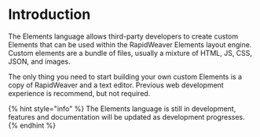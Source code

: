 # Introduction

The Elements language allows third-party developers to create custom Elements that can be used within the RapidWeaver Elements layout engine. Custom elements are a bundle of files, usually a mixture of HTML, JS, CSS, JSON, and images.

The only thing you need to start building your own custom Elements is a copy of RapidWeaver and a text editor. Previous web development experience is recommend, but not required.

{% hint style="info" %}
The Elements language is still in development, features and documentation will be updated as development progresses.
{% endhint %}
